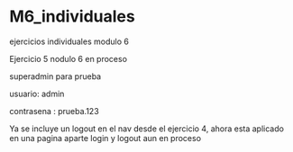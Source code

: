 # M6_individuales
ejercicios individuales modulo 6 


Ejercicio 5 nodulo 6 en proceso 

superadmin para prueba 

usuario: admin

contrasena : prueba.123

Ya se incluye un logout en el nav desde el ejercicio 4, ahora esta aplicado en una pagina aparte
login y logout aun en proceso
